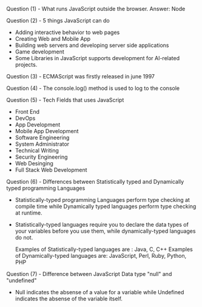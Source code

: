 <!-- @format -->

Question (1) -
What runs JavaScript outside the browser.
Answer: Node

Question (2) -
5 things JavaScript can do

-   Adding interactive behavior to web pages
-   Creating Web and Mobile App
-   Building web servers and developing server side applications
-   Game development
-   Some Libraries in JavaScript supports development for AI-related projects.

Question (3) -
ECMAScript was firstly released in june 1997

Question (4) -
The console.log() method is used to log to the console

Question (5) -
Tech Fields that uses JavaScript

-   Front End
-   DevOps
-   App Development
-   Mobile App Development
-   Software Engineering
-   System Administrator
-   Technical Writing
-   Security Engineering
-   Web Desinging
-   Full Stack Web Development

Question (6) -
Differences between Statistically typed and Dynamically typed programming Languages

-   Statistically-typed programming Languages perform type checking at compile time while Dynamically
    typed languages perform type checking at runtime.
-   Statistically-typed languages require you to declare the data types of your variables before you use them,
    while dynamically-typed languages do not.

    Examples of Statistically-typed languages are : Java, C, C++
    Examples of Dynamically-typed languages are: JavaScript, Perl, Ruby, Python, PHP

Question (7) -
Difference between JavaScript Data type "null" and "undefined"

-   Null indicates the absense of a value for a variable while Undefined indicates the absense of the variable itself.

